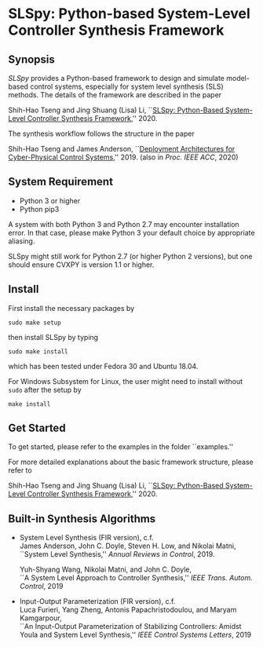 # SLSpy: Python-based System-Level Controller Synthesis Framework

## Synopsis
*SLSpy* provides a Python-based framework to design and simulate model-based control systems, especially for system level synthesis (SLS) methods. The details of the framework are described in the paper

Shih-Hao Tseng and Jing Shuang (Lisa) Li, ``[SLSpy: Python-Based System-Level Controller Synthesis Framework](https://arxiv.org/abs/2004.12565),'' 2020.

The synthesis workflow follows the structure in the paper

Shih-Hao Tseng and James Anderson, ``[Deployment Architectures for Cyber-Physical Control Systems](https://arxiv.org/abs/1911.01510),'' 2019. (also in *Proc. IEEE ACC*, 2020)

## System Requirement
<!--
* Python 2.7 or higher
* Python pip (or pip3 for Python 3)

We recommend using Python 3 (and pip3) or above. 
-->
* Python 3 or higher
* Python pip3

A system with both Python 3 and Python 2.7 may encounter installation error. In that case, please make Python 3 your default choice by appropriate aliasing.

SLSpy might still work for Python 2.7 (or higher Python 2 versions), but one should ensure CVXPY is version 1.1 or higher.

## Install
First install the necessary packages by

`sudo make setup`

then install SLSpy by typing

`sudo make install`

which has been tested under Fedora 30 and Ubuntu 18.04.

For Windows Subsystem for Linux, the user might need to install without `sudo` after the setup by

`make install`

<!--
## SLSpy Wiki
A simple wiki page with basic explanation can be found at 
http://slswiki.cms.caltech.edu/index.php/SLSpy

(The server is currently down. We will bring it back when the server is up again.
-->
## Get Started
To get started, please refer to the examples in the folder ``examples.''

For more detailed explanations about the basic framework structure, please refer to 

Shih-Hao Tseng and Jing Shuang (Lisa) Li, ``[SLSpy: Python-Based System-Level Controller Synthesis Framework](https://arxiv.org/abs/2004.12565),'' 2020.

## Built-in Synthesis Algorithms
* System Level Synthesis (FIR version), c.f.\
  James Anderson, John C. Doyle, Steven H. Low, and Nikolai Matni,\
  ``System Level Synthesis,'' *Annual Reviews in Control*, 2019.

  Yuh-Shyang Wang, Nikolai Matni, and John C. Doyle,\
  ``A System Level Approach to Controller Synthesis,'' *IEEE Trans. Autom. Control*, 2019

* Input-Output Parameterization (FIR version), c.f.\
  Luca Furieri, Yang Zheng, Antonis Papachristodoulou, and Maryam Kamgarpour,\
  ``An Input-Output Parameterization of Stabilizing Controllers: Amidst Youla and System Level Synthesis,'' *IEEE Control Systems Letters*, 2019